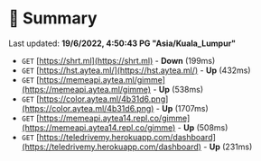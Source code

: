 # 📖 Summary
Last updated: **19/6/2022, 4:50:43 PG "Asia/Kuala_Lumpur"**

- `GET` [https://shrt.ml](https://shrt.ml) - **Down** (199ms)
- `GET` [https://hst.aytea.ml/](https://hst.aytea.ml/) - **Up** (432ms)
- `GET` [https://memeapi.aytea.ml/gimme](https://memeapi.aytea.ml/gimme) - **Up** (538ms)
- `GET` [https://color.aytea.ml/4b31d6.png](https://color.aytea.ml/4b31d6.png) - **Up** (1707ms)
- `GET` [https://memeapi.aytea14.repl.co/gimme](https://memeapi.aytea14.repl.co/gimme) - **Up** (508ms)
- `GET` [https://teledrivemy.herokuapp.com/dashboard](https://teledrivemy.herokuapp.com/dashboard) - **Up** (231ms)
